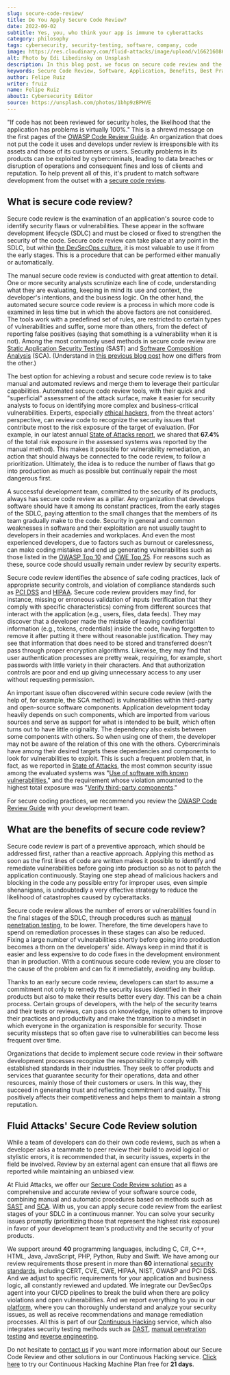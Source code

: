 ```yaml
---
slug: secure-code-review/
title: Do You Apply Secure Code Review?
date: 2022-09-02
subtitle: Yes, you, who think your app is immune to cyberattacks
category: philosophy
tags: cybersecurity, security-testing, software, company, code
image: https://res.cloudinary.com/fluid-attacks/image/upload/v1662160860/blog/secure-code-review/cover_secure_code_review.webp
alt: Photo by Edi Libedinsky on Unsplash
description: In this blog post, we focus on secure code review and the benefits of applying it early and consistently in your software development lifecycles.
keywords: Secure Code Review, Software, Application, Benefits, Best Practices, Vulnerabilities, Ethical Hacking, Pentesting
author: Felipe Ruiz
writer: fruiz
name: Felipe Ruiz
about1: Cybersecurity Editor
source: https://unsplash.com/photos/1bhp9zBPHVE
---
```


"If code has not been reviewed for security holes,
the likelihood that the application has problems is virtually 100%."
This is a shrewd message
on the first pages of the [OWASP Code Review Guide](https://owasp.org/www-pdf-archive/OWASP_Code_Review_Guide_v2.pdf).
An organization that does not put the code it uses and develops under review
is irresponsible with its assets
and those of its customers or users.
Security problems in its products can be exploited by cybercriminals,
leading to data breaches or disruption of operations
and consequent fines and loss of clients and reputation.
To help prevent all of this,
it's prudent to match software development from the outset
with a [secure code review](../../solutions/secure-code-review/).

## What is secure code review?

Secure code review is the examination of an application's source code
to identify security flaws or vulnerabilities.
These appear in the software development lifecycle (SDLC)
and must be closed or fixed to strengthen the security of the code.
Secure code review can take place at any point in the SDLC,
but within [the DevSecOps culture](../devsecops-concept/),
it is most valuable to use it from the early stages.
This is a procedure
that can be performed either manually or automatically.

The manual secure code review is conducted with great attention to detail.
One or more security analysts scrutinize each line of code,
understanding what they are evaluating,
keeping in mind its use and context,
the developer's intentions,
and the business logic.
On the other hand,
the automated secure source code review is a process
in which more code is examined in less time
but in which the above factors are not considered.
The tools work with a predefined set of rules,
are restricted to certain types of vulnerabilities
and suffer,
some more than others,
from the defect of reporting false positives
(saying that something is a vulnerability when it is not).
Among the most commonly used methods in secure code review
are [Static Application Security Testing](../../product/sast/)
(SAST)
and [Software Composition Analysis](../../product/sca/)
(SCA).
(Understand in [this previous blog post](../differences-between-sast-sca-dast/)
how one differs from the other.)

The best option for achieving a robust and secure code review
is to take manual and automated reviews
and merge them to leverage their particular capabilities.
Automated secure code review tools,
with their quick and "superficial" assessment of the attack surface,
make it easier for security analysts
to focus on identifying more complex and business-critical vulnerabilities.
Experts,
especially [ethical hackers](../../solutions/ethical-hacking/),
from the threat actors' perspective,
can review code to recognize the security issues
that contribute most to the risk exposure of the target of evaluation.
(For example,
in our latest annual [State of Attacks report](https://try.fluidattacks.tech/state-of-attacks-2022/),
we shared that **67.4%** of the total risk exposure
in the assessed systems
was reported by the manual method).
This makes it possible for vulnerability remediation,
an action that should always be connected to the code review,
to follow a prioritization.
Ultimately,
the idea is to reduce the number of flaws
that go into production
as much as possible
but continually repair the most dangerous first.

A successful development team,
committed to the security of its products,
always has secure code review as a pillar.
Any organization that develops software should have it
among its constant practices,
from the early stages of the SDLC,
paying attention to the small changes
that the members of its team gradually make to the code.
Security in general
and common weaknesses in software and their exploitation
are not usually taught to developers in their academies and workplaces.
And even the most experienced developers,
due to factors such as burnout or carelessness,
can make coding mistakes
and end up generating vulnerabilities
such as those listed in the [OWASP Top 10](https://docs.fluidattacks.com/criteria/compliance/owasp10)
and [CWE Top 25](https://docs.fluidattacks.com/criteria/compliance/cwe25).
For reasons such as these,
source code should usually remain under review
by security experts.

Secure code review identifies the absence of safe coding practices,
lack of appropriate security controls,
and violation of compliance standards
such as [PCI DSS](https://docs.fluidattacks.com/criteria/compliance/pci)
and [HIPAA](https://docs.fluidattacks.com/criteria/compliance/hipaa).
Secure code review providers may find,
for instance,
missing or erroneous validation of inputs
(verification that they comply with specific characteristics)
coming from different sources
that interact with the application
(e.g., users, files, data feeds).
They may discover that
a developer made the mistake of leaving confidential information
(e.g., tokens, credentials)
inside the code,
having forgotten to remove it
after putting it there without reasonable justification.
They may see that information
that does need to be stored and transferred
doesn't pass through proper encryption algorithms.
Likewise,
they may find that user authentication processes are pretty weak,
requiring, for example, short passwords
with little variety in their characters.
And that authorization controls are poor
and end up giving unnecessary access to any user
without requesting permission.

An important issue often discovered within secure code review
(with the help of, for example, the SCA method)
is vulnerabilities within third-party and open-source software components.
Application development today heavily depends on such components,
which are imported from various sources
and serve as support for what is intended to be built,
which often turns out to have little originality.
The dependency also exists between some components with others.
So when using one of them,
the developer may not be aware of the relation of this one with the others.
Cybercriminals have among their desired targets
these dependencies and components
to look for vulnerabilities to exploit.
This is such a frequent problem that,
in fact,
as we reported in [State of Attacks](https://try.fluidattacks.tech/state-of-attacks-2022/),
the most common security issue
among the evaluated systems
was "[Use of software with known vulnerabilities](https://docs.fluidattacks.com/criteria/vulnerabilities/011),"
and the requirement whose violation amounted to the highest total exposure
was "[Verify third-party components](https://docs.fluidattacks.com/criteria/requirements/262)."

For secure coding practices,
we recommend you review the [OWASP Code Review Guide](https://owasp.org/www-pdf-archive/OWASP_Code_Review_Guide_v2.pdf)
with your development team.

<div>
<cta-banner
buttontxt="Read more"
link="/solutions/secure-code-review/"
title="Get started with Fluid Attacks' Secure Code Review solution right now"
/>
</div>

## What are the benefits of secure code review?

Secure code review is part of a preventive approach,
which should be addressed first,
rather than a reactive approach.
Applying this method as soon as the first lines of code are written
makes it possible to identify and remediate vulnerabilities
before going into production
so as not to patch the application continuously.
Staying one step ahead of malicious hackers
and blocking in the code any possible entry for improper uses,
even simple shenanigans,
is undoubtedly a very effective strategy
to reduce the likelihood of catastrophes caused by cyberattacks.

Secure code review allows the number of errors or vulnerabilities
found in the final stages of the SDLC,
through procedures such as [manual penetration testing](../../solutions/penetration-testing/),
to be lower.
Therefore,
the time developers have to spend on remediation processes
in these stages can also be reduced.
Fixing a large number of vulnerabilities shortly before going into production
becomes a thorn on the developers' side.
Always keep in mind that
it is easier and less expensive
to do code fixes in the development environment than in production.
With a continuous secure code review,
you are closer to the cause of the problem
and can fix it immediately,
avoiding any buildup.

Thanks to an early secure code review,
developers can start to assume a commitment
not only to remedy the security issues identified in their products
but also to make their results better every day.
This can be a chain process.
Certain groups of developers,
with the help of the security teams and their tests or reviews,
can pass on knowledge,
inspire others to improve their practices and productivity
and make the transition to a mindset
in which everyone in the organization is responsible for security.
Those security missteps that so often gave rise to vulnerabilities
can become less frequent over time.

Organizations that decide to implement secure code review
in their software development processes
recognize the responsibility
to comply with established standards in their industries.
They seek to offer products and services
that guarantee security for their operations,
data and other resources,
mainly those of their customers or users.
In this way,
they succeed in generating trust and reflecting commitment and quality.
This positively affects their competitiveness
and helps them to maintain a strong reputation.

## Fluid Attacks' Secure Code Review solution

While a team of developers can do their own code reviews,
such as when a developer asks a teammate to peer review their build
to avoid logical or stylistic errors,
it is recommended that,
in security issues,
experts in the field be involved.
Review by an external agent can ensure that all flaws are reported
while maintaining an unbiased view.

At Fluid Attacks,
we offer our [Secure Code Review solution](../../solutions/secure-code-review/)
as a comprehensive and accurate review of your software source code,
combining manual and automatic procedures
based on methods such as [SAST](../../product/sast/)
and [SCA](../../product/sca/).
With us,
you can apply secure code review from the earliest stages of your SDLC
in a continuous manner.
You can solve your security issues promptly
(prioritizing those that represent the highest risk exposure)
in favor of your development team's productivity
and the security of your products.

We support around **40** programming languages,
including C, C#, C++, HTML, Java, JavaScript,
PHP, Python, Ruby and Swift.
We have among our review requirements
those present in more than **60** international [security standards](https://docs.fluidattacks.com/criteria/compliance/),
including CERT, CVE, CWE, HIPAA, NIST, OWASP and PCI DSS.
And we adjust to specific requirements for your application and business logic,
all constantly reviewed and updated.
We integrate our DevSecOps agent into your CI/CD pipelines
to break the build when there are policy violations and open vulnerabilities.
And we report everything to you
in our [platform](https://app.fluidattacks.com/),
where you can thoroughly understand and analyze your security issues,
as well as receive recommendations and manage remediation processes.
All this is part of our [Continuous Hacking](../../services/continuous-hacking/)
service,
which also integrates security testing methods such as [DAST](../../product/dast/),
[manual penetration testing](../../solutions/penetration-testing/)
and [reverse engineering](../../product/re/).

Do not hesitate to [contact us](../../contact-us/)
if you want more information about our Secure Code Review
and other solutions in our Continuous Hacking service.
[Click here](https://app.fluidattacks.com/SignUp)
to try our Continuous Hacking Machine Plan free for **21 days**.
